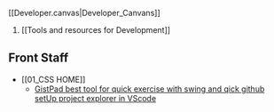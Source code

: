 
[[Developer.canvas|Developer_Canvans]]


1. [[Tools and resources for Development]]



## Front Staff

- [[01_CSS HOME]]
	- [GistPad best tool for quick exercise with swing and qick github setUp project explorer in VScode](https://marketplace.visualstudio.com/items?itemName=vsls-contrib.gistfs) 